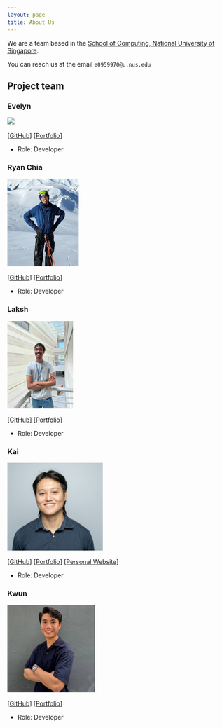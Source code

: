 ```yaml
---
layout: page
title: About Us
---
```


We are a team based in the [School of Computing, National University of Singapore](http://www.comp.nus.edu.sg).

You can reach us at the email `e0959970@u.nus.edu`

## Project team

### Evelyn

<img src="images/evedaktyl.png" height="200px">

[[GitHub](https://github.com/evedaktyl)]
[[Portfolio](team/evedaktyl.md)]

* Role: Developer

### Ryan Chia

<img src="images/chiaryan.png" height="200px">

[[GitHub](http://github.com/chiaryan)]
[[Portfolio](team/chiaryan.md)]


* Role: Developer

### Laksh

<img src="images/r-laksh.png" height="200px">

[[GitHub](http://github.com/r-laksh)]
[[Portfolio](team/r-laksh.md)]

* Role: Developer

### Kai

<img src="images/c-wenlong.png" height="200px">

[[GitHub](http://github.com/c-wenlong)]
[[Portfolio](team/c-wenlong.md)]
[[Personal Website](https://capyscript.super.site/)]

* Role: Developer

### Kwun

<img src="images/kwuunnn.png" height="200px">

[[GitHub](http://github.com/kwuunnn)]
[[Portfolio](team/kwuunnn.md)]

* Role: Developer

